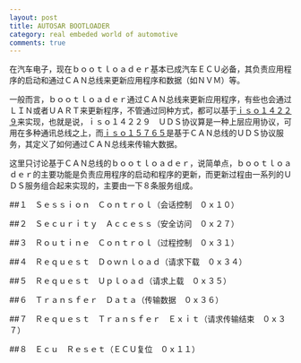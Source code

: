 ```yaml
---
layout: post
title: AUTOSAR BOOTLOADER
category: real embeded world of automotive
comments: true
---
```


在汽车电子，现在ｂｏｏｔｌｏａｄｅｒ基本已成汽车ＥＣＵ必备，其负责应用程序的启动和通过ＣＡＮ总线来更新应用程序和数据（如ＮＶＭ）等。

一般而言，ｂｏｏｔｌｏａｄｅｒ通过ＣＡＮ总线来更新应用程序，有些也会通过ＬＩＮ或者ＵＡＲＴ来更新程序，不管通过同种方式，都可以基于[ｉｓｏ１４２２９](https://en.wikipedia.org/wiki/Unified_Diagnostic_Services)来实现，也就是说，ｉｓｏ１４２２９　ＵＤＳ协议算是一种上层应用协议，可用在多种通讯总线之上，而[ｉｓｏ１５７６５](https://en.wikipedia.org/wiki/ISO_15765-2)是基于ＣＡＮ总线的ＵＤＳ协议服务，其定义了如何通过ＣＡＮ总线来传输大数据。

这里只讨论基于ＣＡＮ总线的ｂｏｏｔｌｏａｄｅｒ，说简单点，ｂｏｏｔｌｏａｄｅｒ的主要功能是负责应用程序的启动和程序的更新，而更新过程由一系列的ＵＤＳ服务组合起来实现的，主要由一下８条服务组成。

##１　Ｓｅｓｓｉｏｎ　Ｃｏｎｔｒｏｌ（会话控制　０ｘ１０）

##２　Ｓｅｃｕｒｉｔｙ　Ａｃｃｅｓｓ（安全访问　０ｘ２７）

##３　Ｒｏｕｔｉｎｅ　Ｃｏｎｔｒｏｌ（过程控制　０ｘ３１）

##４　Ｒｅｑｕｅｓｔ　Ｄｏｗｎｌｏａｄ（请求下载　０ｘ３４）

##５　Ｒｅｑｕｅｓｔ　Ｕｐｌｏａｄ（请求上载　０ｘ３５）

##６　Ｔｒａｎｓｆｅｒ　Ｄａｔａ（传输数据　０ｘ３６）

##７　Ｒｅｑｕｅｓｔ　Ｔｒａｎｓｆｅｒ　Ｅｘｉｔ（请求传输结束　０ｘ３７）

##８　Ｅｃｕ　Ｒｅｓｅｔ（ＥＣＵ复位　０ｘ１１）